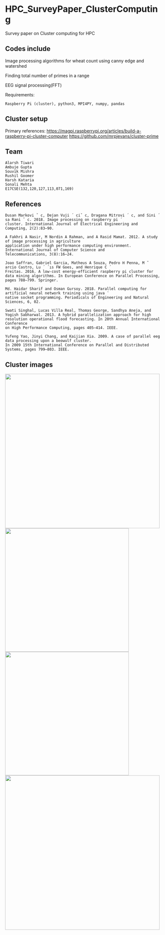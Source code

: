 # HPC_SurveyPaper_ClusterComputing
Survey paper on Cluster computing for HPC

## Codes include
Image processing algorithms for wheat count using canny edge and watershed

Finding total number of primes in a range

EEG signal processing(FFT)

Requirements: 

```Raspberry Pi (cluster), python3, MPI4PY, numpy, pandas```

## Cluster setup

Primary references: 
<https://magpi.raspberrypi.org/articles/build-a-raspberry-pi-cluster-computer>
<https://github.com/mrpjevans/cluster-prime>

## Team
```
Alarsh Tiwari
Ambuje Gupta
Souvik Mishra
Rushil Goomer
Harsh Kataria
Sonali Mehta
E17CSE(132,120,127,113,071,169)
```

## References
```
Dusan Markovi ˇ c, Dejan Vuji ´ ciˇ c, Dragana Mitrovi ´ c, and Sini ´ sa Rani ˇ c. 2018. Image processing on raspberry pi ´
cluster. International Journal of Electrical Engineering and Computing, 2(2):83–90.

A Fakhri A Nasir, M Nordin A Rahman, and A Rasid Mamat. 2012. A study of image processing in agriculture
application under high performance computing environment. International Journal of Computer Science and
Telecommunications, 3(8):16–24.

Joao Saffran, Gabriel Garcia, Matheus A Souza, Pedro H Penna, M ˜ arcio Castro, Lu ´ ´ıs FW Goes, and Henrique C ´
Freitas. 2016. A low-cost energy-efficient raspberry pi cluster for data mining algorithms. In European Conference on Parallel Processing, pages 788–799. Springer.

Md. Haidar Sharif and Osman Gursoy. 2018. Parallel computing for artificial neural network training using java ¨
native socket programming. Periodicals of Engineering and Natural Sciences, 6, 02.

Swati Singhal, Lucas Villa Real, Thomas George, Sandhya Aneja, and Yogish Sabharwal. 2013. A hybrid parallelization approach for high resolution operational flood forecasting. In 20th Annual International Conference
on High Performance Computing, pages 405–414. IEEE.

Yufeng Yao, Jinyi Chang, and Kaijian Xia. 2009. A case of parallel eeg data processing upon a beowulf cluster.
In 2009 15th International Conference on Parallel and Distributed Systems, pages 799–803. IEEE.
```

## Cluster images
<img src="https://github.com/rockangator/HPC_SurveyPaper_ClusterComputing/blob/master/setup%20images/1.jpeg" width="500">
<img src="https://github.com/rockangator/HPC_SurveyPaper_ClusterComputing/blob/master/setup%20images/2.jpeg" width="400">
<img src="https://github.com/rockangator/HPC_SurveyPaper_ClusterComputing/blob/master/setup%20images/3.jpeg" width="400">
<img src="https://github.com/rockangator/HPC_SurveyPaper_ClusterComputing/blob/master/setup%20images/4.jpeg" width="500">
